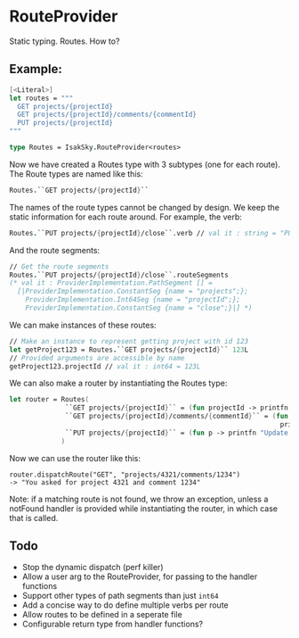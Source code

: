 # RouteProvider

Static typing. Routes. How to?

## Example: 
``` Fsharp
[<Literal>]
let routes = """
  GET projects/{projectId} 
  GET projects/{projectId}/comments/{commentId}
  PUT projects/{projectId} 
"""

type Routes = IsakSky.RouteProvider<routes>
```
Now we have created a Routes type with 3 subtypes (one for each route). The Route types are named like this:

``` Fsharp
Routes.``GET projects/{projectId}``
```

The names of the route types cannot be changed by design. We keep the static information for each route around. For example, the verb:

``` Fsharp
Routes.``PUT projects/{projectId}/close``.verb // val it : string = "PUT"
```

And the route segments:

``` Fsharp
// Get the route segments
Routes.``PUT projects/{projectId}/close``.routeSegments 
(* val it : ProviderImplementation.PathSegment [] =
  [|ProviderImplementation.ConstantSeg {name = "projects";};
    ProviderImplementation.Int64Seg {name = "projectId";};
    ProviderImplementation.ConstantSeg {name = "close";}|] *)
```

We can make instances of these routes:

``` Fsharp
// Make an instance to represent getting project with id 123
let getProject123 = Routes.``GET projects/{projectId}`` 123L
// Provided arguments are accessible by name
getProject123.projectId // val it : int64 = 123L
```

We can also make a router by instantiating the Routes type:

``` Fsharp
let router = Routes(
              ``GET projects/{projectId}`` = (fun projectId -> printfn "You asked for project %d" projectId),
              ``GET projects/{projectId}/comments/{commentId}`` = (fun projectId commentId ->
                                                                    printfn "You asked for project %d and comment %d" projectId commentId),
              ``PUT projects/{projectId}`` = (fun p -> printfn "Update project %d" p)
             )
```             

Now we can use the router like this:

    router.dispatchRoute("GET", "projects/4321/comments/1234")
    -> "You asked for project 4321 and comment 1234"
    
Note: if a matching route is not found, we throw an exception, unless a notFound handler is provided while instantiating the router, in which case that is called.

## Todo
- Stop the dynamic dispatch (perf killer)
- Allow a user arg to the RouteProvider, for passing to the handler functions
- Support other types of path segments than just ```int64```
- Add a concise way to do define multiple verbs per route
- Allow routes to be defined in a seperate file
- Configurable return type from handler functions?
